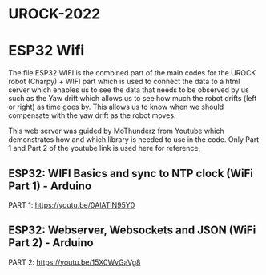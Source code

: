 # UROCK-2022
# ESP32 Wifi 
The file ESP32 WIFI is the combined part of the main codes for the UROCK robot (Charpy) + WIFI part which is used to connect the data to a html server which enables us to see the data that needs to be observed by us such as the Yaw drift which allows us to see how much the robot drifts (left or right) as time goes by. This allows us to know when we should compensate with the yaw drift as the robot moves.

This web server was guided by MoThunderz from Youtube which demonstrates how and which library is needed to use in the code. Only Part 1 and Part 2 of the youtube link is used here for reference,

ESP32: WIFI Basics and sync to NTP clock (WiFi Part 1) - Arduino
----------------------------------------------------------------
PART 1: https://youtu.be/0AlATlN95Y0

ESP32: Webserver, Websockets and JSON (WiFi Part 2) - Arduino
----------------------------------------------------------------
PART 2: https://youtu.be/15X0WvGaVg8
